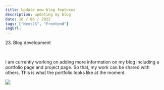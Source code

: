 ```yaml
---
title: Update new blog features
description: updating my blog
date: 16 / 06 / 2022
tags: ["NextJS", "Frontend"]
imgUrl: 
---
```


<p>23. Blog development</p>

<br/>
<p> I am currently working on adding more information on my blog including a portfolio page and project page. So that, my work can be shared with others. This is what the portfolio looks like at the moment.
</p>
<Image layout='fill' src='/image/Blog/20220616/personalBlog.png'></Image><br/>
